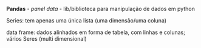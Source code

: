 **Pandas** - *panel data* - lib/biblioteca para manipulação de dados em python

Series: tem apenas uma única lista (uma dimensão/uma coluna) 

data frame: dados alinhados em forma de tabela, com linhas e colunas; vários Seres (multi dimensional)
